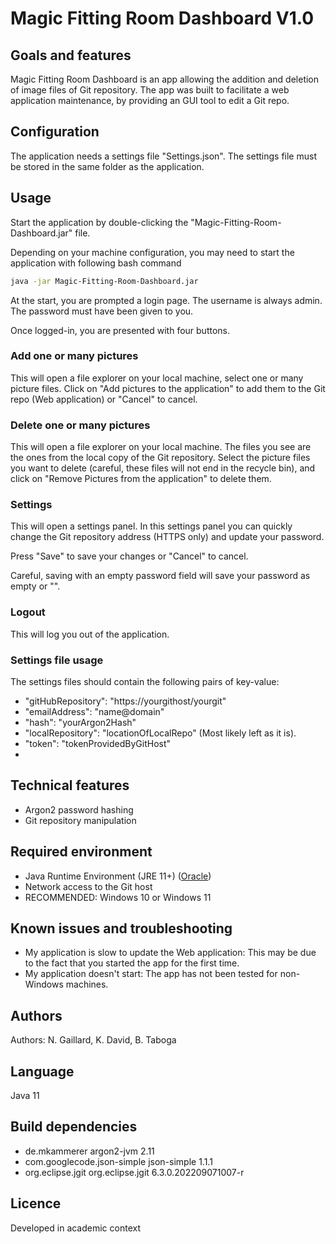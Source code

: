 # Magic Fitting Room Dashboard V1.0

## Goals and features
Magic Fitting Room Dashboard is an app allowing the addition and
deletion of image files of Git repository. The app was built to 
facilitate a web application maintenance, by providing an GUI tool
to edit a Git repo.

## Configuration
The application needs a settings file "Settings.json". The settings
file must be stored in the same folder as the application.

## Usage
Start the application by double-clicking the 
"Magic-Fitting-Room-Dashboard.jar" file.

Depending on your machine configuration, you may need to start 
the application with following bash command 
````bash
java -jar Magic-Fitting-Room-Dashboard.jar
````

At the start, you are prompted a login page. The username is
always admin. The password must have been given to you.

Once logged-in, you are presented with four buttons. 

### Add one or many pictures
This will open a file explorer on your local machine, select one or
many picture files. Click on "Add pictures to the application" to
add them to the Git repo (Web application) or "Cancel" to cancel.

### Delete one or many pictures
This will open a file explorer on your local machine. The files you
see are the ones from the local copy of the Git repository. Select
the picture files you want to delete (careful, these files will not
end in the recycle bin), and click on "Remove Pictures from the 
application" to delete them.

### Settings
This will open a settings panel. In this settings panel you can 
quickly change the Git repository address (HTTPS only) and update
your password.

Press "Save" to save your changes or "Cancel" to cancel.

Careful, saving with an empty password field will save your
password as empty or "".

### Logout
This will log you out of the application.

### Settings file usage

The settings files should contain the following pairs of key-value:
- "gitHubRepository": "https://yourgithost/yourgit"
- "emailAddress": "name@domain"
- "hash": "yourArgon2Hash"
- "localRepository": "locationOfLocalRepo" (Most likely left as it is).
- "token": "tokenProvidedByGitHost"
- 
## Technical features
- Argon2 password hashing
- Git repository manipulation

## Required environment
- Java Runtime Environment (JRE 11+) ([Oracle](https://www.java.com/en/download/manual.jsp))
- Network access to the Git host
- RECOMMENDED: Windows 10 or Windows 11

## Known issues and troubleshooting
- My application is slow to update the Web application: This may be due to the fact that you started the app for the first time.
- My application doesn't start: The app has not been tested for non-Windows machines.

## Authors
Authors: N. Gaillard, K. David, B. Taboga

## Language
Java 11

## Build dependencies
- de.mkammerer argon2-jvm 2.11
- com.googlecode.json-simple json-simple 1.1.1
- org.eclipse.jgit org.eclipse.jgit 6.3.0.202209071007-r

## Licence
Developed in academic context


